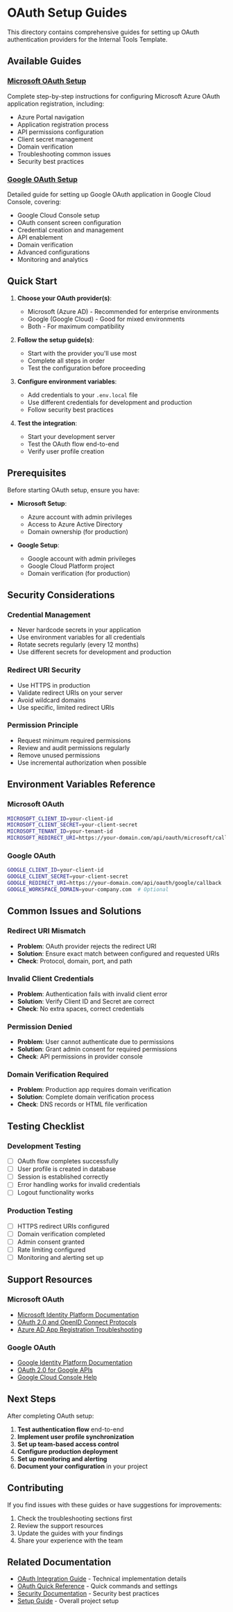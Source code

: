 # OAuth Setup Guides

This directory contains comprehensive guides for setting up OAuth authentication providers for the Internal Tools Template.

## Available Guides

### [Microsoft OAuth Setup](./microsoft-oauth-setup.md)

Complete step-by-step instructions for configuring Microsoft Azure OAuth application registration, including:

- Azure Portal navigation
- Application registration process
- API permissions configuration
- Client secret management
- Domain verification
- Troubleshooting common issues
- Security best practices

### [Google OAuth Setup](./google-oauth-setup.md)

Detailed guide for setting up Google OAuth application in Google Cloud Console, covering:

- Google Cloud Console setup
- OAuth consent screen configuration
- Credential creation and management
- API enablement
- Domain verification
- Advanced configurations
- Monitoring and analytics

## Quick Start

1. **Choose your OAuth provider(s)**:
   - Microsoft (Azure AD) - Recommended for enterprise environments
   - Google (Google Cloud) - Good for mixed environments
   - Both - For maximum compatibility

2. **Follow the setup guide(s)**:
   - Start with the provider you'll use most
   - Complete all steps in order
   - Test the configuration before proceeding

3. **Configure environment variables**:
   - Add credentials to your `.env.local` file
   - Use different credentials for development and production
   - Follow security best practices

4. **Test the integration**:
   - Start your development server
   - Test the OAuth flow end-to-end
   - Verify user profile creation

## Prerequisites

Before starting OAuth setup, ensure you have:

- **Microsoft Setup**:
  - Azure account with admin privileges
  - Access to Azure Active Directory
  - Domain ownership (for production)

- **Google Setup**:
  - Google account with admin privileges
  - Google Cloud Platform project
  - Domain verification (for production)

## Security Considerations

### Credential Management

- Never hardcode secrets in your application
- Use environment variables for all credentials
- Rotate secrets regularly (every 12 months)
- Use different secrets for development and production

### Redirect URI Security

- Use HTTPS in production
- Validate redirect URIs on your server
- Avoid wildcard domains
- Use specific, limited redirect URIs

### Permission Principle

- Request minimum required permissions
- Review and audit permissions regularly
- Remove unused permissions
- Use incremental authorization when possible

## Environment Variables Reference

### Microsoft OAuth

```bash
MICROSOFT_CLIENT_ID=your-client-id
MICROSOFT_CLIENT_SECRET=your-client-secret
MICROSOFT_TENANT_ID=your-tenant-id
MICROSOFT_REDIRECT_URI=https://your-domain.com/api/oauth/microsoft/callback
```

### Google OAuth

```bash
GOOGLE_CLIENT_ID=your-client-id
GOOGLE_CLIENT_SECRET=your-client-secret
GOOGLE_REDIRECT_URI=https://your-domain.com/api/oauth/google/callback
GOOGLE_WORKSPACE_DOMAIN=your-company.com  # Optional
```

## Common Issues and Solutions

### Redirect URI Mismatch

- **Problem**: OAuth provider rejects the redirect URI
- **Solution**: Ensure exact match between configured and requested URIs
- **Check**: Protocol, domain, port, and path

### Invalid Client Credentials

- **Problem**: Authentication fails with invalid client error
- **Solution**: Verify Client ID and Secret are correct
- **Check**: No extra spaces, correct credentials

### Permission Denied

- **Problem**: User cannot authenticate due to permissions
- **Solution**: Grant admin consent for required permissions
- **Check**: API permissions in provider console

### Domain Verification Required

- **Problem**: Production app requires domain verification
- **Solution**: Complete domain verification process
- **Check**: DNS records or HTML file verification

## Testing Checklist

### Development Testing

- [ ] OAuth flow completes successfully
- [ ] User profile is created in database
- [ ] Session is established correctly
- [ ] Error handling works for invalid credentials
- [ ] Logout functionality works

### Production Testing

- [ ] HTTPS redirect URIs configured
- [ ] Domain verification completed
- [ ] Admin consent granted
- [ ] Rate limiting configured
- [ ] Monitoring and alerting set up

## Support Resources

### Microsoft OAuth

- [Microsoft Identity Platform Documentation](https://docs.microsoft.com/en-us/azure/active-directory/develop/)
- [OAuth 2.0 and OpenID Connect Protocols](https://docs.microsoft.com/en-us/azure/active-directory/develop/active-directory-v2-protocols)
- [Azure AD App Registration Troubleshooting](https://docs.microsoft.com/en-us/azure/active-directory/develop/howto-create-service-principal-portal#troubleshoot)

### Google OAuth

- [Google Identity Platform Documentation](https://developers.google.com/identity)
- [OAuth 2.0 for Google APIs](https://developers.google.com/identity/protocols/oauth2)
- [Google Cloud Console Help](https://cloud.google.com/apis/docs/getting-started)

## Next Steps

After completing OAuth setup:

1. **Test authentication flow** end-to-end
2. **Implement user profile synchronization**
3. **Set up team-based access control**
4. **Configure production deployment**
5. **Set up monitoring and alerting**
6. **Document your configuration** in your project

## Contributing

If you find issues with these guides or have suggestions for improvements:

1. Check the troubleshooting sections first
2. Review the support resources
3. Update the guides with your findings
4. Share your experience with the team

## Related Documentation

- [OAuth Integration Guide](../oauth-integration-guide.md) - Technical implementation details
- [OAuth Quick Reference](../oauth-quick-reference.md) - Quick commands and settings
- [Security Documentation](../auth/security.md) - Security best practices
- [Setup Guide](../setup-guide.md) - Overall project setup
